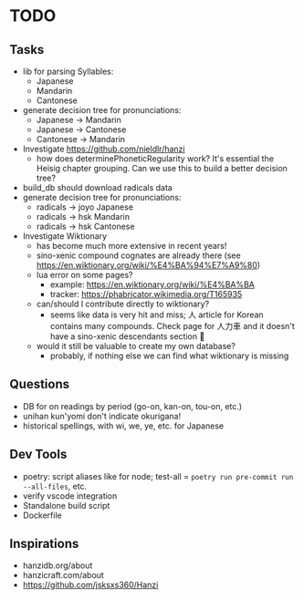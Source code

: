 # TODO

## Tasks

* lib for parsing Syllables:
    - Japanese
    - Mandarin
    - Cantonese
* generate decision tree for pronunciations:
    - Japanese -> Mandarin
    - Japanese -> Cantonese
    - Cantonese -> Mandarin
* Investigate https://github.com/nieldlr/hanzi
    - how does determinePhoneticRegularity work? It's essential the Heisig chapter grouping. Can we use this to build a better decision tree?
* build_db should download radicals data
* generate decision tree for pronunciations:
    - radicals -> joyo Japanese
    - radicals -> hsk Mandarin
    - radicals -> hsk Cantonese
* Investigate Wiktionary
    - has become much more extensive in recent years!
    - sino-xenic compound cognates are already there (see https://en.wiktionary.org/wiki/%E4%BA%94%E7%A9%80)
    - lua error on some pages?
        - example: https://en.wiktionary.org/wiki/%E4%BA%BA
        - tracker: https://phabricator.wikimedia.org/T165935
    - can/should I contribute directly to wiktionary?
        - seems like data is very hit and miss; 人 article for Korean contains many compounds. Check page for 人力車 and it doesn't have a sino-xenic descendants section 🤔
    - would it still be valuable to create my own database?
        - probably, if nothing else we can find what wiktionary is missing
## Questions

* DB for on readings by period (go-on, kan-on, tou-on, etc.)
* unihan kun'yomi don't indicate okurigana!
* historical spellings, with wi, we, ye, etc. for Japanese

## Dev Tools
* poetry: script aliases like for node; test-all = `poetry run pre-commit run --all-files`, etc.
* verify vscode integration
* Standalone build script
* Dockerfile

## Inspirations

* hanzidb.org/about
* hanzicraft.com/about
* https://github.com/jsksxs360/Hanzi
